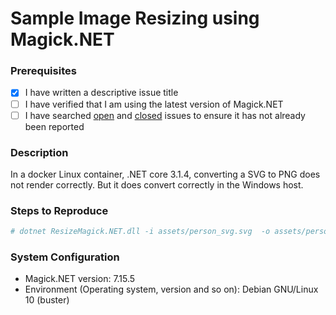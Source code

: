 # Sample Image Resizing using Magick.NET

### Prerequisites

- [x] I have written a descriptive issue title
- [ ] I have verified that I am using the latest version of Magick.NET
- [ ] I have searched [open](https://github.com/dlemstra/Magick.NET/issues) and [closed](https://github.com/dlemstra/Magick.NET/issues?q=is%3Aissue+is%3Aclosed) issues to ensure it has not already been reported

### Description

In a docker Linux container, .NET core 3.1.4, converting a SVG to PNG does not render correctly. But it does convert correctly in the Windows host.

### Steps to Reproduce

```sh
# dotnet ResizeMagick.NET.dll -i assets/person_svg.svg  -o assets/person_svg.png
```

### System Configuration
<!-- Tell us about the environment where you are experiencing the bug -->

- Magick.NET version: 7.15.5
- Environment (Operating system, version and so on): Debian GNU/Linux 10 (buster)

<!-- Thanks for reporting this issue to Magick.NET! -->
